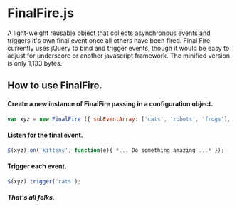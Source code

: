 # FinalFire.js

A light-weight reusable object that collects asynchronous events and triggers it's own final event once all others have been fired. Final Fire currently uses jQuery to bind and trigger events, though it would be easy to adjust for underscore or another javascript framework. The minified version is only 1,133 bytes.

## How to use FinalFire.

#### Create a new instance of FinalFire passing in a configuration object.
```javascript
var xyz = new FinalFire ({ subEventArray: ['cats', 'robots', 'frogs'], finalEvent: 'kittens'});
```

#### Listen for the final event.
```javascript
$(xyz).on('kittens', function(e){ *... Do something amazing ...* });
```

#### Trigger each event.
```javascript
$(xyz).trigger('cats');
```
##### That's all folks.